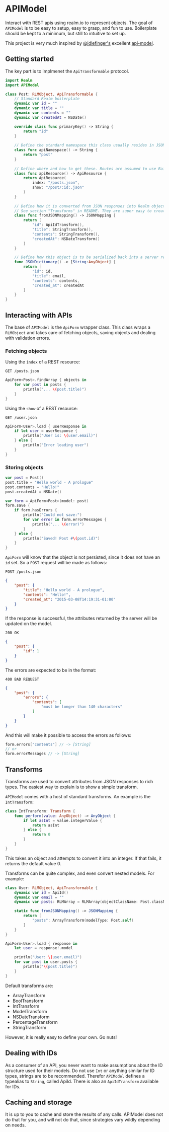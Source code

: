 # APIModel

Interact with REST apis using realm.io to represent objects. The goal of `APIModel` is to be easy to setup, easy to grasp, and fun to use. Boilerplate should be kept to a minimum, but still to intuitive to set up.

This project is very much inspired by [@idlefinger's](https://github.com/idlefingers) excellent [api-model](https://github.com/izettle/api-model).

## Getting started

The key part is to implmenet the `ApiTransformable` protocol.

```swift
import Realm
import APIModel

class Post: RLMObject, ApiTransformable {
    // Standard Realm boilerplate
    dynamic var id = ""
	dynamic var title = ""
	dynamic var contents = ""
	dynamic var createdAt = NSDate()

	override class func primaryKey() -> String {
        return "id"
    }
    
    // Define the standard namespace this class usually resides in JSON responses
    class func apiNamespace() -> String {
        return "post"
    }
    
    // Define where and how to get these. Routes are assumed to use Rails style REST (index, show, update, destroy)
    class func apiResource() -> ApiResource {
        return ApiResource(
            index: "/posts.json",
            show: "/post/:id:.json"
        )
    }
    
    // Define how it is converted from JSON responses into Realm objects. A host of transforms are available
    // See section "Transforms" in README. They are super easy to create as well!
    class func fromJSONMapping() -> JSONMapping {
        return [
            "id": ApiIdTransform(),
            "title": StringTransform(),
            "contents": StringTransform(),
            "createdAt": NSDateTransform()
        ]
    }

    // Define how this object is to be serialized back into a server response format
    func JSONDictionary() -> [String:AnyObject] {
        return [
            "id": id,
            "title": email,
            "contents": contents,
            "created_at": createdAt
        ]
    }
}
```

## Interacting with APIs

The base of `APIModel` is the `ApiForm` wrapper class. This class wraps a `RLMObject` and takes care of fetching objects, saving objects and dealing with validation errors.

### Fetching objects

Using the `index` of a REST resource:

`GET /posts.json`
```swift
ApiForm<Post>.findArray { objects in
    for var post in posts {
        println("... \(post.title)")
    }
}
```

Using the `show` of a REST resource:

`GET /user.json`
```swift
ApiForm<User>.load { userResponse in
    if let user = userResponse {
        println("User is: \(user.email)")
    } else {
        println("Error loading user")
    }
}
```

### Storing objects

```swift
var post = Post()
post.title = "Hello world - A prologue"
post.contents = "Hello!"
post.createdAt = NSDate()

var form = ApiForm<Post>(model: post)
form.save {
    if form.hasErrors {
        println("Could not save:")
        for var error in form.errorMessages {
            println("... \(error)")
        }
    } else {
        println("Saved! Post #\(post.id)")
    }
}
```

`ApiForm` will know that the object is not persisted, since it does not have an `id` set. So a `POST` request will be made as follows:

`POST /posts.json`
```json
{
    "post": {
        "title": "Hello world - A prologue",
        "contents": "Hello!",
        "created_at": "2015-03-08T14:19:31-01:00"
    }
}
```

If the response is successful, the attributes returned by the server will be updated on the model. 

`200 OK`
```json
{
    "post": {
        "id": 1
    }
}
```

The errors are expected to be in the format:

`400 BAD REQUEST`
```json
{
    "post": {
        "errors": {
            "contents": [
                "must be longer than 140 characters"
            ]
        }
    }
}
```

And this will make it possible to access the errors as follows:

```swift
form.errors["contents"] // -> [String]
// or
form.errorMessages // -> [String]
```

## Transforms

Transforms are used to convert attributes from JSON responses to rich types. The easiest way to explain is to show a simple transform.

`APIModel` comes with a host of standard transforms. An example is the `IntTransform`:

```swift
class IntTransform: Transform {
    func perform(value: AnyObject) -> AnyObject {
        if let asInt = value.integerValue {
            return asInt
        } else {
            return 0
        }
    }
}
```

This takes an object and attempts to convert it into an integer. If that fails, it returns the default value 0.

Transforms can be quite complex, and even convert nested models. For example:

```swift
class User: RLMObject, ApiTransformable {
    dynamic var id = ApiId()
    dynamic var email = ""
    dynamic var posts: RLMArray = RLMArray(objectClassName: Post.className())

    static func fromJSONMapping() -> JSONMapping {
        return [
            "posts": ArrayTransform(modelType: Post.self)
        ]
    }
}

ApiForm<User>.load { response in
    let user = response!.model

    println("User: \(user.email)")
    for var post in user.posts {
        println("\(post.title)")
    }
}
```

Default transforms are:

- ArrayTransform
- BoolTransform
- IntTransform
- ModelTransform
- NSDateTransform
- PercentageTransform
- StringTransform

However, it is really easy to define your own. Go nuts!

## Dealing with IDs

As a consumer of an API, you never want to make assumptions about the ID structure used for their models. Do not use `Int` or anything similar for ID types, strings are to be recommended. Therefor `APIModel` defines a typealias to `String`, called ApiId. There is also an `ApiIdTransform` available for IDs.

## Caching and storage

It is up to you to cache and store the results of any calls. APIModel does not do that for you, and will not do that, since strategies vary wildly depending on needs.
